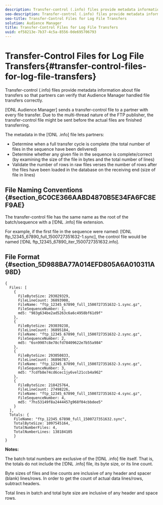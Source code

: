 ```yaml
---
description: Transfer-control (.info) files provide metadata information about file transfers so that partners can verify that Audience Manager handled file transfers correctly.
seo-description: Transfer-control (.info) files provide metadata information about file transfers so that partners can verify that Audience Manager handled file transfers correctly.
seo-title: Transfer-Control Files for Log File Transfers
solution: Audience Manager
title: Transfer-Control Files for Log File Transfers
uuid: ef58213e-7b37-4c5a-8556-0de695706793
---
```


# Transfer-Control Files for Log File Transfers{#transfer-control-files-for-log-file-transfers}

Transfer-control (.info) files provide metadata information about file transfers so that partners can verify that Audience Manager handled file transfers correctly.

[!DNL Audience Manager] sends a transfer-control file to a partner with every file transfer. Due to the multi-thread nature of the FTP publisher, the transfer-control file might be sent before the actual files are finished transferring.

The metadata in the [!DNL .info] file lets partners:

* Determine when a full transfer cycle is complete (the total number of files in the sequence have been delivered) 
* Determine whether any given file in the sequence is complete/correct (by examining the size of the file in bytes and the total number of lines) 
* Validate the number of rows in raw files verses the number of rows after the files have been loaded in the database on the receiving end (size of file in lines)

## File Naming Conventions {#section_6C0CE366AABD4870B5E34FA6FC8EF9AE}

The transfer-control file has the same name as the root of the batch/sequence with a [!DNL .info] file extension.

For example, if the first file in the sequence were named: [!DNL ftp_12345_67890_full_1500727351632-1.sync], the control file would be named [!DNL ftp_12345_67890_iter_1500727351632.info].

## File Format {#section_5D988BA77A014EFD805A6A010311A98D}

```
{
  Files: [
    {
      FileByteSize: 293029329,
      FileLineCount: 36893908,
      FileName: "ftp_12345_67890_full_1500727351632-1.sync.gz",
      FileSequenceNumber: 1,
      md5: "983g634be2ad5263c6a6c4958bf61d9f"
    },
    {
      FileByteSize: 293039238,
      FileLineCount: 36895184,
      FileName: "ftp_12345_67890_full_1500727351632-2.sync.gz",
      FileSequenceNumber: 2,
      md5: "6sn9907c8e78cfd78409622e7b55a984"
    },
    {
      FileByteSize: 293050833,
      FileLineCount: 36896787,
      FileName: "ftp_12345_67890_full_1500727351632-3.sync.gz",
      FileSequenceNumber: 3,
      md5: "7cdfb8e74cd6cec1jy6vel21ccb4a962"
    },
    {
      FileByteSize: 218425764,
      FileLineCount: 27498226,
      FileName: "ftp_12345_67890_full_1500727351632-4.sync.gz",
      FileSequenceNumber: 4,
      md5: "7hs53149f8a2444457g968f04cbbdee5"
    }
  ],
  Totals: {
    FileName: "ftp_12345_67890_full_1500727351632.sync",
    TotalByteSize: 1097545164,
    TotalNumberFiles: 4,
    TotalNumberLines: 138184105
    }
}
```

**Notes:**

The batch total numbers are exclusive of the [!DNL .info] file itself. That is, the totals do not include the [!DNL .info] file, its byte size, or its line count.

Byte sizes of files and line counts are inclusive of any header and spacer (blank) lines/rows. In order to get the count of actual data lines/rows, subtract headers.

Total lines in batch and total byte size are inclusive of any header and space rows. 
